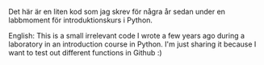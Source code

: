 Det här är en liten kod som jag skrev för några år sedan under en labbmoment för introduktionskurs i Python.

English:
This is a small irrelevant code I wrote a few years ago during a laboratory in an introduction course in Python. I'm just sharing it because I want to test out different functions in Github :)
